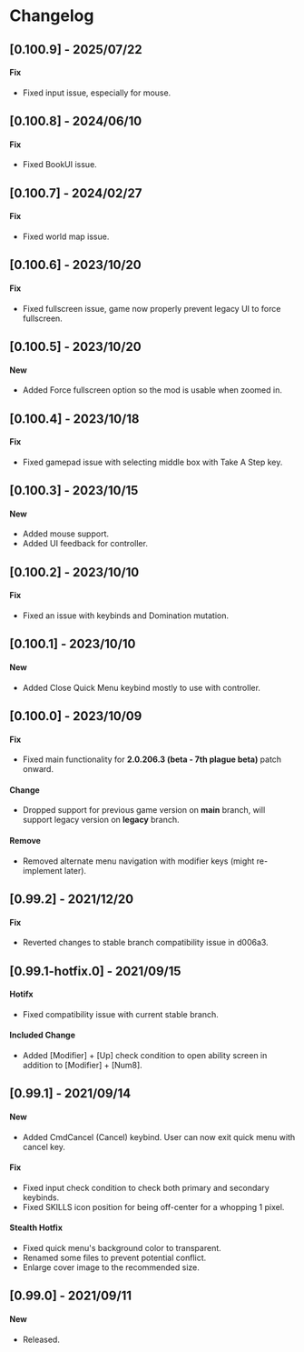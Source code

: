 # Changelog

## [0.100.9] - 2025/07/22
#### Fix
- Fixed input issue, especially for mouse.

## [0.100.8] - 2024/06/10
#### Fix
- Fixed BookUI issue.

## [0.100.7] - 2024/02/27
#### Fix
- Fixed world map issue.

## [0.100.6] - 2023/10/20
#### Fix
- Fixed fullscreen issue, game now properly prevent legacy UI to force fullscreen.

## [0.100.5] - 2023/10/20
#### New
- Added Force fullscreen option so the mod is usable when zoomed in.

## [0.100.4] - 2023/10/18
#### Fix
- Fixed gamepad issue with selecting middle box with Take A Step key.

## [0.100.3] - 2023/10/15
#### New
- Added mouse support.
- Added UI feedback for controller.

## [0.100.2] - 2023/10/10
#### Fix
- Fixed an issue with keybinds and Domination mutation.

## [0.100.1] - 2023/10/10
#### New
- Added Close Quick Menu keybind mostly to use with controller.

## [0.100.0] - 2023/10/09
#### Fix
- Fixed main functionality for **2.0.206.3 (beta - 7th plague beta)** patch onward.
#### Change
- Dropped support for previous game version on **main** branch, will support legacy version on **legacy** branch.
#### Remove
- Removed alternate menu navigation with modifier keys (might re-implement later).

## [0.99.2] - 2021/12/20
#### Fix
- Reverted changes to stable branch compatibility issue in d006a3.

## [0.99.1-hotfix.0] - 2021/09/15
#### Hotifx
- Fixed compatibility issue with current stable branch.

#### Included Change
- Added [Modifier] + [Up] check condition to open ability screen in addition to [Modifier] + [Num8].

## [0.99.1] - 2021/09/14
#### New
- Added CmdCancel (Cancel) keybind. User can now exit quick menu with cancel key.
#### Fix
- Fixed input check condition to check both primary and secondary keybinds.
- Fixed SKILLS icon position for being off-center for a whopping 1 pixel.

#### Stealth Hotfix
- Fixed quick menu's background color to transparent.
- Renamed some files to prevent potential conflict.
- Enlarge cover image to the recommended size.

## [0.99.0] - 2021/09/11
#### New
- Released.
